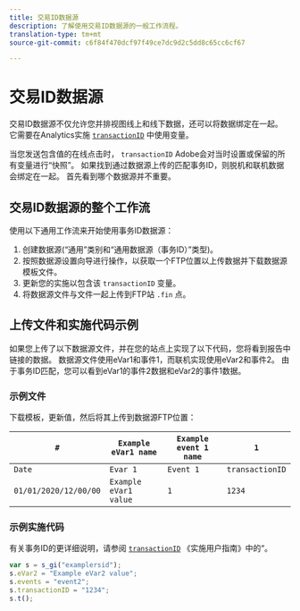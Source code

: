 ```yaml
---
title: 交易ID数据源
description: 了解使用交易ID数据源的一般工作流程。
translation-type: tm+mt
source-git-commit: c6f84f470dcf97f49ce7dc9d2c5dd8c65cc6cf67

---
```



# 交易ID数据源

交易ID数据源不仅允许您并排视图线上和线下数据，还可以将数据绑定在一起。 它需要在Analytics实施 [`transactionID`](/help/implement/vars/page-vars/transactionid.md) 中使用变量。

当您发送包含值的在线点击时， `transactionID` Adobe会对当时设置或保留的所有变量进行“快照”。 如果找到通过数据源上传的匹配事务ID，则脱机和联机数据会绑定在一起。 首先看到哪个数据源并不重要。

## 交易ID数据源的整个工作流

使用以下通用工作流来开始使用事务ID数据源：

1. 创建数据源(“通用”类别和“通用数据源（事务ID）”类型)。
1. 按照数据源设置向导进行操作，以获取一个FTP位置以上传数据并下载数据源模板文件。
1. 更新您的实施以包含该 `transactionID` 变量。
1. 将数据源文件与文件一起上传到FTP站 `.fin` 点。

## 上传文件和实施代码示例

如果您上传了以下数据源文件，并在您的站点上实现了以下代码，您将看到报告中链接的数据。 数据源文件使用eVar1和事件1，而联机实现使用eVar2和事件2。 由于事务ID匹配，您可以看到eVar1的事件2数据和eVar2的事件1数据。

### 示例文件

下载模板，更新值，然后将其上传到数据源FTP位置：

| `#` | `Example eVar1 name` | `Example event 1 name` | `1` |
|---|---|---|---|
| `Date` | `Evar 1` | `Event 1` | `transactionID` |
| `01/01/2020/12/00/00` | `Example eVar1 value` | `1` | `1234` |

### 示例实施代码

有关事务ID的更详细说明，请参阅 [`transactionID`](/help/implement/vars/page-vars/transactionid.md) 《实施用户指南》中的“。

```js
var s = s_gi("examplersid");
s.eVar2 = "Example eVar2 value";
s.events = "event2";
s.transactionID = "1234";
s.t();
```
